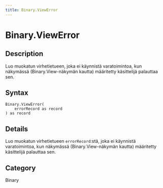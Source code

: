 ```yaml
---
title: Binary.ViewError
---
```


# Binary.ViewError


## Description

Luo muokatun virhetietueen, joka ei käynnistä varatoimintoa, kun näkymässä (Binary.View-näkymän kautta) määritetty käsittelijä palauttaa sen.


## Syntax

```powerquery
Binary.ViewError(
    errorRecord as record
) as record
```


## Details

Luo muokatun virhetietueen <code>errorRecord</code>:stä, joka ei käynnistä varatoimintoa, kun näkymässä (Binary.View-näkymän kautta) määritetty käsittelijä palauttaa sen.



## Category
Binary
